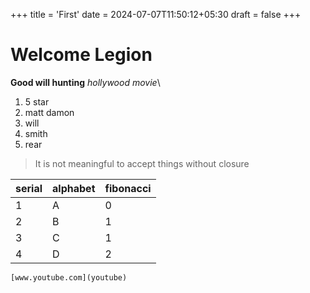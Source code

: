 +++
title = 'First'
date = 2024-07-07T11:50:12+05:30
draft = false
+++


# Welcome Legion

**Good will hunting**
*hollywood movie*\

1. 5 star
2. matt damon 
3. will
4. smith
5. rear

> It is not meaningful to accept things without closure


| serial | alphabet | fibonacci |
| ------ | -------- | --------- |
| 1      | A        | 0         |
| 2      | B        | 1         |
| 3      | C        | 1         |
| 4      | D        | 2         |

	[www.youtube.com](youtube)

